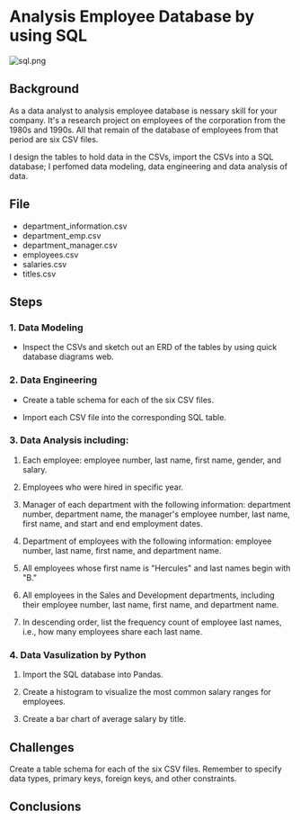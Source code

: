 # Analysis Employee Database by using SQL 

![sql.png](sql.png)

## Background

As a data analyst to analysis employee database is nessary skill for your company. It's a research project on employees of the corporation from the 1980s and 1990s. All that remain of the database of employees from that period are six CSV files.

I design the tables to hold data in the CSVs, import the CSVs into a SQL database; I perfomed data modeling, data engineering and data analysis of data.

## File

* department_information.csv
* department_emp.csv
* department_manager.csv
* employees.csv
* salaries.csv
* titles.csv

## Steps

### 1. Data Modeling

* Inspect the CSVs and sketch out an ERD of the tables by using quick database diagrams web.

### 2. Data Engineering

* Create a table schema for each of the six CSV files.

* Import each CSV file into the corresponding SQL table.

### 3. Data Analysis including:

1. Each employee: employee number, last name, first name, gender, and salary.

2. Employees who were hired in specific year.

3. Manager of each department with the following information: department number, department name, the manager's employee number, last name, first name, and start and end employment dates.

4. Department of employees with the following information: employee number, last name, first name, and department name.

5. All employees whose first name is "Hercules" and last names begin with "B."

6. All employees in the Sales and Development departments, including their employee number, last name, first name, and department name.

8. In descending order, list the frequency count of employee last names, i.e., how many employees share each last name.

### 4. Data Vasulization by Python

1. Import the SQL database into Pandas. 

2. Create a histogram to visualize the most common salary ranges for employees.

3. Create a bar chart of average salary by title.

## Challenges
Create a table schema for each of the six CSV files. Remember to specify data types, primary keys, foreign keys, and other constraints.

## Conclusions
